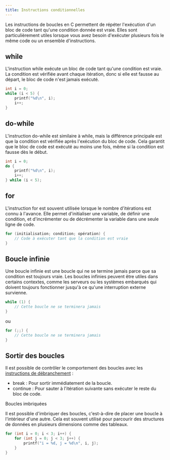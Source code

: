 ```yaml
---
title: Instructions conditionnelles
---
```


Les instructions de boucles en C permettent de répéter l'exécution d'un bloc de code tant qu'une condition donnée est vraie. Elles sont particulièrement utiles lorsque vous avez besoin d'exécuter plusieurs fois le même code ou un ensemble d'instructions. 

## while

L'instruction while exécute un bloc de code tant qu'une condition est vraie. La condition est vérifiée avant chaque itération, donc si elle est fausse au départ, le bloc de code n'est jamais exécuté.

```C
int i = 0;
while (i < 5) {
    printf("%d\n", i);
    i++;
}
```

## do-while

L'instruction do-while est similaire à while, mais la différence principale est que la condition est vérifiée après l'exécution du bloc de code. Cela garantit que le bloc de code est exécuté au moins une fois, même si la condition est fausse dès le début.

```C
int i = 0;
do {
    printf("%d\n", i);
    i++;
} while (i < 5);
```

## for

L'instruction for est souvent utilisée lorsque le nombre d'itérations est connu à l'avance. Elle permet d'initialiser une variable, de définir une condition, et d'incrémenter ou de décrémenter la variable dans une seule ligne de code.

```C
for (initialisation; condition; opération) {
    // Code à exécuter tant que la condition est vraie
}
```

## Boucle infinie

Une boucle infinie est une boucle qui ne se termine jamais parce que sa condition est toujours vraie. Les boucles infinies peuvent être utiles dans certains contextes, comme les serveurs ou les systèmes embarqués qui doivent toujours fonctionner jusqu'à ce qu'une interruption externe survienne.

```C
while (1) {
    // Cette boucle ne se terminera jamais
}
```

ou

```C
for (;;) {
    // Cette boucle ne se terminera jamais
}
```

## Sortir des boucles

Il est possible de contrôler le comportement des boucles avec les [instructions de débranchement](debranchement) :

- break : Pour sortir immédiatement de la boucle.
- continue : Pour sauter à l'itération suivante sans exécuter le reste du bloc de code.

Boucles imbriquées

Il est possible d'imbriquer des boucles, c'est-à-dire de placer une boucle à l'intérieur d'une autre. Cela est souvent utilisé pour parcourir des structures de données en plusieurs dimensions comme des tableaux.

```C
for (int i = 0; i < 3; i++) {
    for (int j = 0; j < 3; j++) {
        printf("i = %d, j = %d\n", i, j);
    }
}
```
